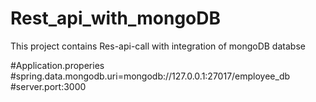 # Rest_api_with_mongoDB
This project contains Res-api-call with integration of mongoDB databse

#Application.properies
#spring.data.mongodb.uri=mongodb://127.0.0.1:27017/employee_db
#server.port:3000
